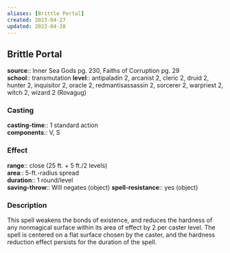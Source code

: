 ```yaml
---
aliases: [Brittle Portal]
created: 2023-04-27
updated: 2023-04-28
---
```


## Brittle Portal

**source**:: Inner Sea Gods pg. 230, Faiths of Corruption pg. 29  
**school**:: transmutation
**level**:: antipaladin 2, arcanist 2, cleric 2, druid 2, hunter 2, inquisitor 2, oracle 2, redmantisassassin 2, sorcerer 2, warpriest 2, witch 2, wizard 2 (Rovagug)

### Casting

**casting-time**:: 1 standard action  
**components**:: V, S

### Effect

**range**:: close (25 ft. + 5 ft./2 levels)  
**area**:: 5-ft.-radius spread  
**duration**:: 1 round/level  
**saving-throw**:: Will negates (object)
**spell-resistance**:: yes (object)

### Description

This spell weakens the bonds of existence, and reduces the hardness of any nonmagical surface within its area of effect by 2 per caster level. The spell is centered on a flat surface chosen by the caster, and the hardness reduction effect persists for the duration of the spell.
